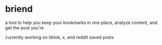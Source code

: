 # briend
a tool to help you keep your bookmarks in one place, analyze content, and get the post you're 

currently working on tiktok, x, and reddit saved posts

